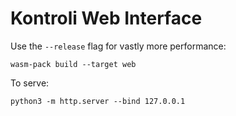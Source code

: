Kontroli Web Interface
======================

Use the `--release` flag for vastly more performance:

    wasm-pack build --target web

To serve:

    python3 -m http.server --bind 127.0.0.1
